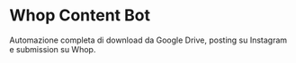 # Whop Content Bot
Automazione completa di download da Google Drive, posting su Instagram e submission su Whop.